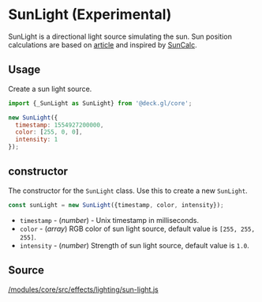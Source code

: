 # SunLight (Experimental)

SunLight is a directional light source simulating the sun. Sun position calculations are based on [article](http://aa.quae.nl/en/reken/zonpositie.html) and inspired by [SunCalc](https://www.npmjs.com/package/suncalc). 

## Usage 

Create a sun light source.

```js
import {_SunLight as SunLight} from '@deck.gl/core';

new SunLight({
  timestamp: 1554927200000, 
  color: [255, 0, 0],
  intensity: 1
});
```

## constructor

The constructor for the `SunLight` class. Use this to create a new `SunLight`.

```js
const sunLight = new SunLight({timestamp, color, intensity});
```

* `timestamp` - (*number*) - Unix timestamp in milliseconds.
* `color` - (*array*)  RGB color of sun light source, default value is `[255, 255, 255]`.
* `intensity` - (*number*) Strength of sun light source, default value is `1.0`.

## Source

[/modules/core/src/effects/lighting/sun-light.js](https://github.com/visgl/deck.gl/tree/8.5-release/modules/core/src/effects/lighting/sun-light.js)
